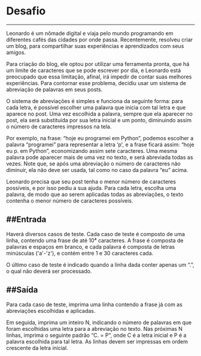 # Desafio

---

Leonardo é um nômade digital e viaja pelo mundo programando em diferentes cafés das cidades por onde passa. Recentemente, resolveu criar um blog, para compartilhar suas experiências e aprendizados com seus amigos.

Para criação do blog, ele optou por utilizar uma ferramenta pronta, que há um limite de caracteres que se pode escrever por dia, e Leonardo está preocupado que essa limitação, afinal, irá impedir de contar suas melhores experiências. Para contornar esse problema, decidiu usar um sistema de abreviação de palavras em seus posts.

O sistema de abreviações é simples e funciona da seguinte forma: para cada letra, é possível escolher uma palavra que inicia com tal letra e que aparece no post. Uma vez escolhida a palavra, sempre que ela aparecer no post, ela será substituída por sua letra inicial e um ponto, diminuindo assim o número de caracteres impressos na tela.

Por exemplo, na frase: “hoje eu programei em Python”, podemos escolher a palavra “programei” para representar a letra ‘p', e a frase ficará assim: “hoje eu p. em Python”, economizando assim sete caracteres. Uma mesma palavra pode aparecer mais de uma vez no texto, e será abreviada todas as vezes. Note que, se após uma abreviação o número de caracteres não diminuir, ela não deve ser usada, tal como no caso da palavra “eu” acima.

Leonardo precisa que seu post tenha o menor número de caracteres possíveis, e por isso pediu a sua ajuda. Para cada letra, escolha uma palavra, de modo que ao serem aplicadas todas as abreviações, o texto contenha o menor número de caracteres possíveis.

##Entrada
---
Haverá diversos casos de teste. Cada caso de teste é composto de uma linha, contendo uma frase de até 10⁴ caracteres. A frase é composta de palavras e espaços em branco, e cada palavra é composta de letras minúsculas ('a'-'z'), e contém entre 1 e 30 caracteres cada.

O último caso de teste é indicado quando a linha dada conter apenas um “.”, o qual não deverá ser processado.

##Saída
---
Para cada caso de teste, imprima uma linha contendo a frase já com as abreviações escolhidas e aplicadas.

Em seguida, imprima um inteiro N, indicando o número de palavras em que foram escolhidas uma letra para a abreviação no texto. Nas próximas N linhas, imprima o seguinte padrão “C. = P”, onde C é a letra inicial e P é a palavra escolhida para tal letra. As linhas devem ser impressas em ordem crescente da letra inicial.

